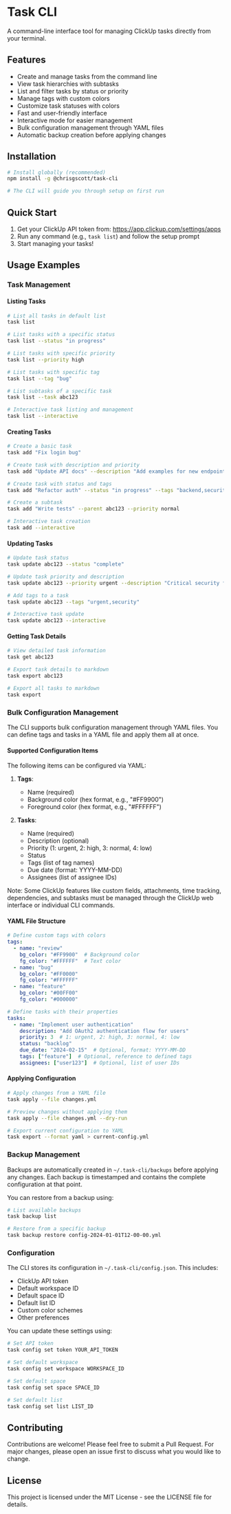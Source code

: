 # Task CLI

A command-line interface tool for managing ClickUp tasks directly from your terminal.

## Features

- Create and manage tasks from the command line
- View task hierarchies with subtasks
- List and filter tasks by status or priority
- Manage tags with custom colors
- Customize task statuses with colors
- Fast and user-friendly interface
- Interactive mode for easier management
- Bulk configuration management through YAML files
- Automatic backup creation before applying changes

## Installation

```bash
# Install globally (recommended)
npm install -g @chrisgscott/task-cli

# The CLI will guide you through setup on first run
```

## Quick Start

1. Get your ClickUp API token from: https://app.clickup.com/settings/apps
2. Run any command (e.g., `task list`) and follow the setup prompt
3. Start managing your tasks!

## Usage Examples

### Task Management

#### Listing Tasks
```bash
# List all tasks in default list
task list

# List tasks with a specific status
task list --status "in progress"

# List tasks with specific priority
task list --priority high

# List tasks with specific tag
task list --tag "bug"

# List subtasks of a specific task
task list --task abc123

# Interactive task listing and management
task list --interactive
```

#### Creating Tasks
```bash
# Create a basic task
task add "Fix login bug"

# Create task with description and priority
task add "Update API docs" --description "Add examples for new endpoints" --priority high

# Create task with status and tags
task add "Refactor auth" --status "in progress" --tags "backend,security"

# Create a subtask
task add "Write tests" --parent abc123 --priority normal

# Interactive task creation
task add --interactive
```

#### Updating Tasks
```bash
# Update task status
task update abc123 --status "complete"

# Update task priority and description
task update abc123 --priority urgent --description "Critical security fix needed"

# Add tags to a task
task update abc123 --tags "urgent,security"

# Interactive task update
task update abc123 --interactive
```

#### Getting Task Details
```bash
# View detailed task information
task get abc123

# Export task details to markdown
task export abc123

# Export all tasks to markdown
task export
```

### Bulk Configuration Management

The CLI supports bulk configuration management through YAML files. You can define tags and tasks in a YAML file and apply them all at once.

#### Supported Configuration Items

The following items can be configured via YAML:

1. **Tags**:
   - Name (required)
   - Background color (hex format, e.g., "#FF9900")
   - Foreground color (hex format, e.g., "#FFFFFF")

2. **Tasks**:
   - Name (required)
   - Description (optional)
   - Priority (1: urgent, 2: high, 3: normal, 4: low)
   - Status
   - Tags (list of tag names)
   - Due date (format: YYYY-MM-DD)
   - Assignees (list of assignee IDs)

Note: Some ClickUp features like custom fields, attachments, time tracking, dependencies, and subtasks must be managed through the ClickUp web interface or individual CLI commands.

#### YAML File Structure
```yaml
# Define custom tags with colors
tags:
  - name: "review"
    bg_color: "#FF9900"  # Background color
    fg_color: "#FFFFFF"  # Text color
  - name: "bug"
    bg_color: "#FF0000"
    fg_color: "#FFFFFF"
  - name: "feature"
    bg_color: "#00FF00"
    fg_color: "#000000"

# Define tasks with their properties
tasks:
  - name: "Implement user authentication"
    description: "Add OAuth2 authentication flow for users"
    priority: 3  # 1: urgent, 2: high, 3: normal, 4: low
    status: "backlog"
    due_date: "2024-02-15"  # Optional, format: YYYY-MM-DD
    tags: ["feature"]  # Optional, reference to defined tags
    assignees: ["user123"]  # Optional, list of user IDs
```

#### Applying Configuration
```bash
# Apply changes from a YAML file
task apply --file changes.yml

# Preview changes without applying them
task apply --file changes.yml --dry-run

# Export current configuration to YAML
task export --format yaml > current-config.yml
```

### Backup Management

Backups are automatically created in `~/.task-cli/backups` before applying any changes. Each backup is timestamped and contains the complete configuration at that point.

You can restore from a backup using:
```bash
# List available backups
task backup list

# Restore from a specific backup
task backup restore config-2024-01-01T12-00-00.yml
```

### Configuration

The CLI stores its configuration in `~/.task-cli/config.json`. This includes:
- ClickUp API token
- Default workspace ID
- Default space ID
- Default list ID
- Custom color schemes
- Other preferences

You can update these settings using:
```bash
# Set API token
task config set token YOUR_API_TOKEN

# Set default workspace
task config set workspace WORKSPACE_ID

# Set default space
task config set space SPACE_ID

# Set default list
task config set list LIST_ID
```

## Contributing

Contributions are welcome! Please feel free to submit a Pull Request. For major changes, please open an issue first to discuss what you would like to change.

## License

This project is licensed under the MIT License - see the LICENSE file for details.
